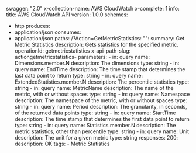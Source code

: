 swagger: "2.0"
x-collection-name: AWS CloudWatch
x-complete: 1
info:
  title: AWS CloudWatch API
  version: 1.0.0
schemes:
- http
produces:
- application/json
consumes:
- application/json
paths:
  /?Action=GetMetricStatistics:
    "":
      summary: Get Metric Statistics
      description: Gets statistics for the specified metric.
      operationId: getmetricstatistics
      x-api-path-slug: actiongetmetricstatistics-
      parameters:
      - in: query
        name: Dimensions.member.N
        description: The dimensions
        type: string
      - in: query
        name: EndTime
        description: The time stamp that determines the last data point to return
        type: string
      - in: query
        name: ExtendedStatistics.member.N
        description: The percentile statistics
        type: string
      - in: query
        name: MetricName
        description: The name of the metric, with or without spaces
        type: string
      - in: query
        name: Namespace
        description: The namespace of the metric, with or without spaces
        type: string
      - in: query
        name: Period
        description: The granularity, in seconds, of the returned data points
        type: string
      - in: query
        name: StartTime
        description: The time stamp that determines the first data point to return
        type: string
      - in: query
        name: Statistics.member.N
        description: The metric statistics, other than percentile
        type: string
      - in: query
        name: Unit
        description: The unit for a given metric
        type: string
      responses:
        200:
          description: OK
      tags:
      - Metric Statistics